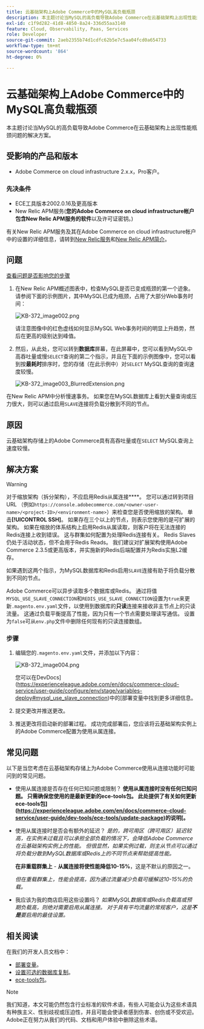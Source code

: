 ```yaml
---
title: 云基础架构上Adobe Commerce中的MySQL高负载瓶颈
description: 本主题讨论当MySQL的高负载导致Adobe Commerce在云基础架构上出现性能瓶颈问题的解决方案。
exl-id: c1f9d282-41d8-4850-8a24-336d55aa3140
feature: Cloud, Observability, Paas, Services
role: Developer
source-git-commit: 2aeb2355b74d1cdfc62b5e7c5aa04fcd0a654733
workflow-type: tm+mt
source-wordcount: '864'
ht-degree: 0%

---
```


# 云基础架构上Adobe Commerce中的MySQL高负载瓶颈

本主题讨论当MySQL的高负载导致Adobe Commerce在云基础架构上出现性能瓶颈问题的解决方案。

## 受影响的产品和版本

* Adobe Commerce on cloud infrastructure 2.x.x，Pro客户。

### 先决条件

* ECE工具版本2002.0.16及更高版本
* New Relic APM服务(**您的Adobe Commerce on cloud infrastructure帐户包含New Relic APM服务的软件**&#x200B;以及许可证密钥。)

有关New Relic APM服务及其在Adobe Commerce on cloud infrastructure帐户中的设置的详细信息，请转到[New Relic服务](https://experienceleague.adobe.com/en/docs/commerce-cloud-service/user-guide/monitor/new-relic/new-relic-service)和[New Relic APM简介](https://docs.newrelic.com/docs/apm/new-relic-apm/getting-started/introduction-apm/)。

## 问题

<u>查看问题是否影响您的步骤</u>

1. 在New Relic APM概述图表中，检查MySQL是否已变成瓶颈的第一个迹象。 请参阅下面的示例图片，其中MySQL已成为瓶颈，占用了大部分Web事务时间：

   ![KB-372_image002.png](assets/KB-372_image002.png)

   请注意图像中的红色虚线如何显示MySQL Web事务时间的明显上升趋势，然后在更高的级别达到峰值。
1. 然后，从此处，您可以转到&#x200B;**数据库**&#x200B;屏幕，在此屏幕中，您可以看到MySQL中高吞吐量或慢`SELECT`查询的第二个指示，并且在下面的示例图像中，您可以看到按&#x200B;**最耗时**&#x200B;排序时，您的存储（在此示例中）对`SELECT` MySQL查询的查询速度较慢。

   ![KB-372_image003_BlurredExtension.png](assets/KB-372_image003_BlurredExtension.png)

在New Relic APM中分析慢速事务。 如果您在MySQL数据库上看到大量查询或压力很大，则可以通过启用`SLAVE`连接将负载分散到不同的节点。

## 原因

云基础架构存储上的Adobe Commerce具有高吞吐量或在`SELECT` MySQL查询上速度较慢。

## 解决方案

>[!WARNING]
>
>对于缩放架构（拆分架构），不应启用Redis从属连接&#x200B;****。 您可以通过转到项目URL （例如`https://console.adobecommerce.com/<owner-user-name>/<project-ID>/<environment-name>`）来检查您是否使用缩放的架构。 单击&#x200B;**[!UICONTROL SSH]**。 如果存在三个以上的节点，则表示您使用的是可扩展的架构。 如果在缩放的体系结构上启用Redis从属读取，则客户将在无法连接的Redis连接上收到错误。 这与群集如何配置为处理Redis连接有关。 Redis Slaves仍处于活动状态，但不会用于Redis Reads。 我们建议对扩展架构使用Adobe Commerce 2.3.5或更高版本，并实施新的Redis后端配置并为Redis实施L2缓存。

如果遇到这两个指示，为MySQL数据库和Redis启用`SLAVE`连接有助于将负载分散到不同的节点。

Adobe Commerce可以异步读取多个数据库或Redis。 通过将值`MYSQL_USE_SLAVE_CONNECTION`和`REDIS_USE_SLAVE_CONNECTION`设置为`true`来更新`.magento.env.yaml`文件，以使用到数据库的&#x200B;**只读**&#x200B;连接来接收非主节点上的只读流量。 这通过负载平衡提高了性能，因为只有一个节点需要处理读写通信。 设置为`false`可从`env.php`文件中删除任何现有的只读连接数组。

### 步骤

1. 编辑您的`.magento.env.yaml`文件，并添加以下内容：

   ![KB-372_image004.png](assets/KB-372_image004.png)

   您可以在DevDocs](https://experienceleague.adobe.com/en/docs/commerce-cloud-service/user-guide/configure/env/stage/variables-deploy#mysql_use_slave_connection)中的[部署变量中找到更多详细信息。

1. 提交更改并推送更改。
1. 推送更改将启动新的部署过程。 成功完成部署后，您应该将云基础架构实例上的Adobe Commerce配置为使用从属连接。

## 常见问题

以下是当您考虑在云基础架构存储上为Adobe Commerce使用从连接功能时可能问到的常见问题。

* 使用从属连接是否存在任何已知问题或限制？ **使用从属连接时没有任何已知问题。 只需确保您使用的是最新更新的ece-tools包。 此处提供了有关如何更新ece-tools包](https://experienceleague.adobe.com/en/docs/commerce-cloud-service/user-guide/dev-tools/ece-tools/update-package)的说明[。**
* 使用从属连接时是否会有额外的延迟？ *是的，跨可用区（跨可用区）延迟较高，在实例未过载且可以承担全部负载的情况下，会降低Adobe Commerce在云基础架构实例上的性能。 但很显然，如果实例过载，则主从节点可以通过将负载分散到MySQL数据库或Redis上的不同节点来帮助提高性能。*

  **在非重载群集上** - **从属连接将使性能降低10-15%**，这是不默认的原因之一。

  *但在重载群集上，性能会提高，因为通过流量减少负载可缓解这10-15%的负载。*
* 我应该为我的商店启用这些设置吗？ *如果MySQL数据库或Redis负载高或预期负载高，则绝对需要启用从属连接。 对于具有平均流量的常规客户，这是&#x200B;**不是**要启用的最佳设置。*

## 相关阅读

在我们的开发人员文档中：

* [部署变量](https://experienceleague.adobe.com/en/docs/commerce-cloud-service/user-guide/configure/env/stage/variables-deploy)。
* [设置可选的数据库复制](https://experienceleague.adobe.com/en/docs/commerce-operations/configuration-guide/storage/split-db/multi-master-replication)。
* [ece-tools包](https://experienceleague.adobe.com/en/docs/commerce-cloud-service/user-guide/dev-tools/ece-tools/package-overview)。

>[!NOTE]
>
>我们知道，本文可能仍然包含行业标准的软件术语，有些人可能会认为这些术语具有种族主义、性别歧视或压迫性，并且可能会使读者感到伤害、创伤或不受欢迎。 Adobe正在努力从我们的代码、文档和用户体验中删除这些术语。
